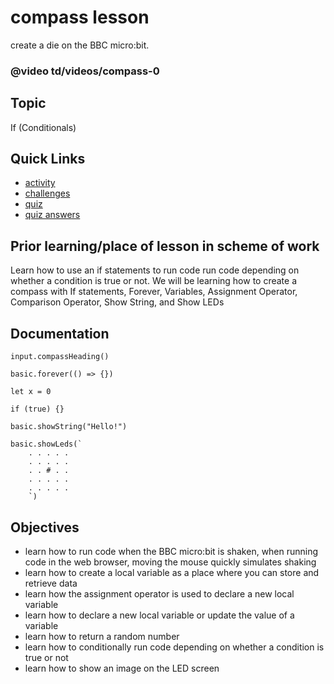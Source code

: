 # compass lesson

create a die on the BBC micro:bit.

### @video td/videos/compass-0

## Topic

If (Conditionals)

## Quick Links

* [activity](/microbit/lessons/compass/activity)
* [challenges](/microbit/lessons/compass/challenges)
* [quiz](/microbit/lessons/compass/quiz)
* [quiz answers](/microbit/lessons/compass/quiz-answers)

## Prior learning/place of lesson in scheme of work

Learn how to use an if statements to run code run code depending on whether a condition is true or not. We will be learning how to create a compass with If statements, Forever, Variables, Assignment Operator, Comparison Operator, Show String, and Show LEDs

## Documentation

```docs
input.compassHeading()

basic.forever(() => {})

let x = 0

if (true) {}

basic.showString("Hello!")

basic.showLeds(`
    . . . . .
    . . . . .
    . . # . .
    . . . . .
    . . . . .
    `)
```

## Objectives

* learn how to run code when the BBC micro:bit is shaken, when running code in the web browser, moving the mouse quickly simulates shaking
* learn how to create a local variable as a place where you can store and retrieve data
* learn how the assignment operator is used to declare a new local variable
* learn how to declare a new local variable or update the value of a variable
* learn how to return a random number
* learn how to conditionally run code depending on whether a condition is true or not
* learn how to show an image on the LED screen
